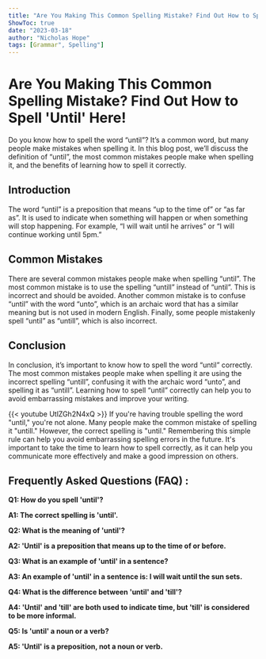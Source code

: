 ```yaml
---
title: "Are You Making This Common Spelling Mistake? Find Out How to Spell 'Until' Here!"
ShowToc: true 
date: "2023-03-18"
author: "Nicholas Hope" 
tags: [Grammar", Spelling"]
---
```

# Are You Making This Common Spelling Mistake? Find Out How to Spell 'Until' Here!
Do you know how to spell the word “until”? It’s a common word, but many people make mistakes when spelling it. In this blog post, we’ll discuss the definition of “until”, the most common mistakes people make when spelling it, and the benefits of learning how to spell it correctly. 

## Introduction 
The word “until” is a preposition that means “up to the time of” or “as far as”. It is used to indicate when something will happen or when something will stop happening. For example, “I will wait until he arrives” or “I will continue working until 5pm.” 

## Common Mistakes 
There are several common mistakes people make when spelling “until”. The most common mistake is to use the spelling “untill” instead of “until”. This is incorrect and should be avoided. Another common mistake is to confuse “until” with the word “unto”, which is an archaic word that has a similar meaning but is not used in modern English. Finally, some people mistakenly spell “until” as “untill”, which is also incorrect. 

## Conclusion 
In conclusion, it’s important to know how to spell the word “until” correctly. The most common mistakes people make when spelling it are using the incorrect spelling “untill”, confusing it with the archaic word “unto”, and spelling it as “untill”. Learning how to spell “until” correctly can help you to avoid embarrassing mistakes and improve your writing.

{{< youtube UtlZGh2N4xQ >}} 
If you're having trouble spelling the word "until," you're not alone. Many people make the common mistake of spelling it "untill." However, the correct spelling is "until." Remembering this simple rule can help you avoid embarrassing spelling errors in the future. It's important to take the time to learn how to spell correctly, as it can help you communicate more effectively and make a good impression on others.

## Frequently Asked Questions (FAQ) :
**Q1: How do you spell 'until'?**

**A1: The correct spelling is 'until'.**

**Q2: What is the meaning of 'until'?**

**A2: 'Until' is a preposition that means up to the time of or before.**

**Q3: What is an example of 'until' in a sentence?**

**A3: An example of 'until' in a sentence is: I will wait until the sun sets.**

**Q4: What is the difference between 'until' and 'till'?**

**A4: 'Until' and 'till' are both used to indicate time, but 'till' is considered to be more informal.**

**Q5: Is 'until' a noun or a verb?**

**A5: 'Until' is a preposition, not a noun or verb.**





